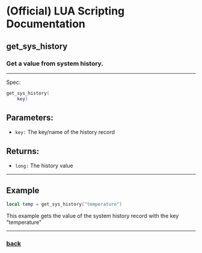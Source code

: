 
# (Official) LUA Scripting Documentation

## get_sys_history

### Get a value from system history.
___
Spec:
```lua
get_sys_history(
	key)
```
## Parameters:
- `key:` The key/name of the history record

## Returns:
- `long:` The history value

___
## Example
```lua
local temp = get_sys_history("temperature")
```
This example gets the value of the system history record with the key "temperature"
___
### [back](../history)
